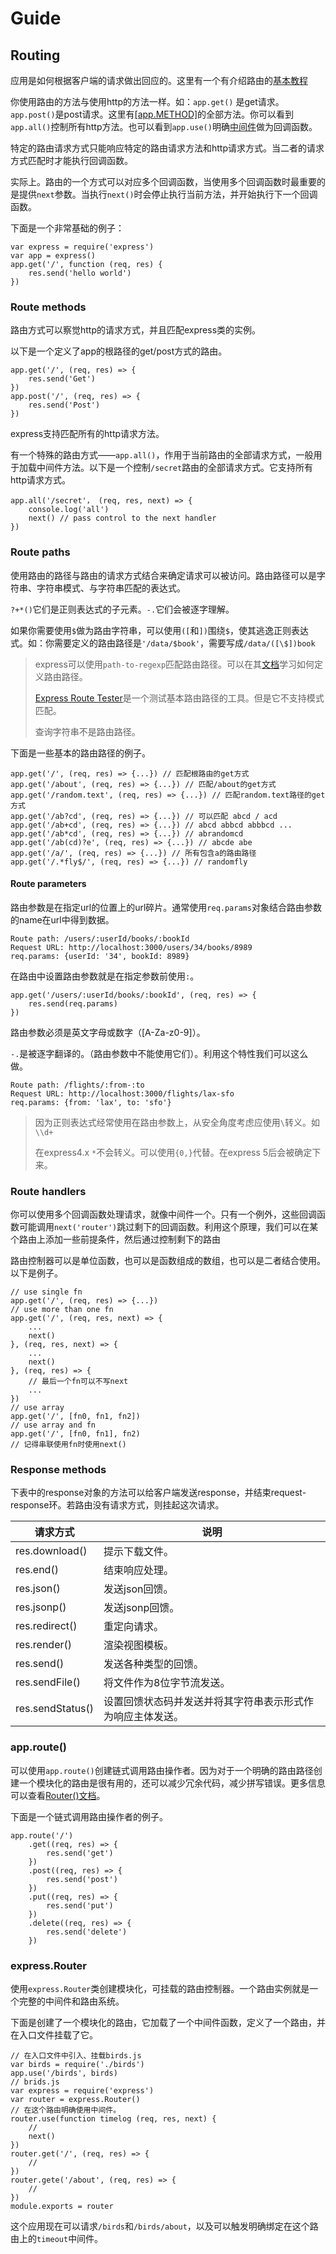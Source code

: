 # Guide

## Routing

应用是如何根据客户端的请求做出回应的。这里有一个有介绍路由的[基本教程](http://expressjs.com/en/starter/basic-routing.html)

你使用路由的方法与使用http的方法一样。如：`app.get()` 是get请求。`app.post()`是post请求。这里有[[app.METHOD]](http://expressjs.com/en/4x/api.html#app.METHOD)的全部方法。你可以看到`app.all()`控制所有http方法。也可以看到`app.use()`明确[中间件](http://expressjs.com/en/guide/using-middleware.html)做为回调函数。

特定的路由请求方式只能响应特定的路由请求方法和http请求方式。当二者的请求方式匹配时才能执行回调函数。

实际上。路由的一个方式可以对应多个回调函数，当使用多个回调函数时最重要的是提供`next`参数。当执行`next()`时会停止执行当前方法，并开始执行下一个回调函数。

下面是一个非常基础的例子：

```
var express = require('express')
var app = express()
app.get('/', function (req, res) {
	res.send('hello world')
})
```

### Route methods

路由方式可以察觉http的请求方式，并且匹配express类的实例。

以下是一个定义了app的根路径的get/post方式的路由。

```
app.get('/', (req, res) => {
	res.send('Get')
})
app.post('/', (req, res) => {
	res.send('Post')
})
```

express支持匹配所有的http请求方法。

有一个特殊的路由方式——`app.all()`，作用于当前路由的全部请求方式，一般用于加载中间件方法。以下是一个控制`/secret`路由的全部请求方式。它支持所有http请求方式。

```
app.all('/secret'， (req, res, next) => {
	console.log('all')
	next() // pass control to the next handler
})
```

### Route paths

使用路由的路径与路由的请求方式结合来确定请求可以被访问。路由路径可以是字符串、字符串模式、与字符串匹配的表达式。

`?+*()`它们是正则表达式的子元素。`-.`它们会被逐字理解。

如果你需要使用`$`做为路由字符串，可以使用`([`和`])`围绕`$`，使其逃逸正则表达式。如：你需要定义的路由路径是`'/data/$book'`，需要写成`/data/([\$])book`

> express可以使用`path-to-regexp`匹配路由路径。可以在其[文档](https://www.npmjs.com/package/path-to-regexp)学习如何定义路由路径。
>
> [Express Route Tester](http://forbeslindesay.github.io/express-route-tester/)是一个测试基本路由路径的工具。但是它不支持模式匹配。
>
> 查询字符串不是路由路径。

下面是一些基本的路由路径的例子。

```
app.get('/', (req, res) => {...}) // 匹配根路由的get方式
app.get('/about', (req, res) => {...}) // 匹配/about的get方式
app.get('/random.text', (req, res) => {...}) // 匹配random.text路径的get方式
app.get('/ab?cd', (req, res) => {...}) // 可以匹配 abcd / acd
app.get('/ab+cd', (req, res) => {...}) // abcd abbcd abbbcd ...
app.get('/ab*cd', (req, res) => {...}) // abrandomcd
app.get('/ab(cd)?e', (req, res) => {...}) // abcde abe
app.get('/a/', (req, res) => {...}) // 所有包含a的路由路径
app.get('/.*fly$/', (req, res) => {...}) // randomfly
```

#### Route parameters

路由参数是在指定url的位置上的url碎片。通常使用`req.params`对象结合路由参数的name在url中得到数据。

```
Route path: /users/:userId/books/:bookId
Request URL: http://localhost:3000/users/34/books/8989
req.params: {userId: '34', bookId: 8989}
```

在路由中设置路由参数就是在指定参数前使用`:`。

```
app.get('/users/:userId/books/:bookId', (req, res) => {
	res.send(req.params)
})
```

路由参数必须是英文字母或数字（[A-Za-z0-9]）。

`-.`是被逐字翻译的。（路由参数中不能使用它们）。利用这个特性我们可以这么做。

```
Route path: /flights/:from-:to
Request URL: http://localhost:3000/flights/lax-sfo
req.params: {from: 'lax', to: 'sfo'}
```

> 因为正则表达式经常使用在路由参数上，从安全角度考虑应使用`\`转义。如`\\d+`
>
> 在express4.x `*`不会转义。可以使用`{0,}`代替。在express 5后会被确定下来。

### Route handlers

你可以使用多个回调函数处理请求，就像中间件一个。只有一个例外，这些回调函数可能调用`next('router')`跳过剩下的回调函数。利用这个原理，我们可以在某个路由上添加一些前提条件，然后通过控制剩下的路由

路由控制器可以是单位函数，也可以是函数组成的数组，也可以是二者结合使用。以下是例子。

```
// use single fn
app.get('/', (req, res) => {...})
// use more than one fn
app.get('/', (req, res, next) => {
	...
	next()
}, (req, res, next) => {
	...
	next()
}, (req, res) => {
	// 最后一个fn可以不写next
	...
})
// use array
app.get('/', [fn0, fn1, fn2])
// use array and fn
app.get('/', [fn0, fn1], fn2)
// 记得串联使用fn时使用next()
```

### Response methods

下表中的response对象的方法可以给客户端发送response，并结束request-response环。若路由没有请求方式，则挂起这次请求。

| 请求方式         | 说明                                                       |
| ---------------- | ---------------------------------------------------------- |
| res.download()   | 提示下载文件。                                             |
| res.end()        | 结束响应处理。                                             |
| res.json()       | 发送json回馈。                                             |
| res.jsonp()      | 发送jsonp回馈。                                            |
| res.redirect()   | 重定向请求。                                               |
| res.render()     | 渲染视图模板。                                             |
| res.send()       | 发送各种类型的回馈。                                       |
| res.sendFile()   | 将文件作为8位字节流发送。                                  |
| res.sendStatus() | 设置回馈状态码并发送并将其字符串表示形式作为响应主体发送。 |

### app.route()

可以使用`app.route()`创建链式调用路由操作者。因为对于一个明确的路由路径创建一个模块化的路由是很有用的，还可以减少冗余代码，减少拼写错误。更多信息可以查看[Router()文档](http://www.expressjs.com.cn/en/4x/api.html#router)。

下面是一个链式调用路由操作者的例子。

```
app.route('/')
	.get((req, res) => {
		res.send('get')
	})
	.post((req, res) => {
		res.send('post')
	})
	.put((req, res) => {
		res.send('put')
	})
	.delete((req, res) => {
		res.send('delete')
	})
```

### express.Router

使用`express.Router`类创建模块化，可挂载的路由控制器。一个路由实例就是一个完整的中间件和路由系统。

下面是创建了一个模块化的路由，它加载了一个中间件函数，定义了一个路由，并在入口文件挂载了它。

```
// 在入口文件中引入、挂载birds.js
var birds = require('./birds')
app.use('/birds', birds)
// brids.js
var express = require('express')
var router = express.Router()
// 在这个路由明确使用中间件。
router.use(function timelog (req, res, next) {
	//
	next()
})
router.get('/', (req, res) => {
	//
})
router.gete('/about', (req, res) => {
	//
})
module.exports = router
```

这个应用现在可以请求`/birds`和`/birds/about`，以及可以触发明确绑定在这个路由上的`timeout`中间件。

